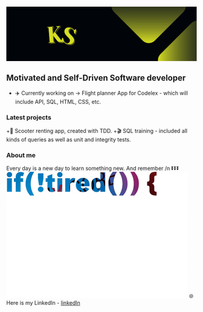 ![banner]

## Motivated and Self-Driven Software developer
- :airplane: Currently working on -> Flight planner App for Codelex - which will include API, SQL, HTML, CSS, etc.
### Latest projects
+:kick_scooter: Scooter renting app, created with TDD.
+:clapper: SQL training - included all kinds of queries as well as unit and integrity tests.

### About me 
Every day is a new day to learn something new.
And remember /n
:arrow_double_down::arrow_double_down::arrow_double_down:
  ![keepCoding]
:globe_with_meridians: Here is my LinkedIn -  [linkedIn][linkedIn]

[banner]: https://github.com/kSenfelds/kSenfelds/blob/main/bannerKS.png
[linkedIn]: https://www.linkedin.com/in/kristapssenfelds/
[keepCoding]: https://github.com/kSenfelds/kSenfelds/blob/main/coding.gif
